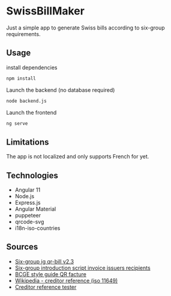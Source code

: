 # SwissBillMaker

Just a simple app to generate Swiss bills according to six-group requirements. 

## Usage
install dependencies
```bash
npm install
```

Launch the backend (no database required)
```bash
node backend.js
```

Launch the frontend
```bash
ng serve
```

## Limitations
The app is not localized and only supports French for yet. 

## Technologies
- Angular 11
- Node.js
- Express.js
- Angular Material
- puppeteer
- qrcode-svg
- i18n-iso-countries

## Sources
- [Six-group ig qr-bill v2.3](https://www.six-group.com/dam/download/banking-services/standardization/qr-bill/ig-qr-bill-v2.3-fr.pdf)
- [Six-group introduction script invoice issuers recipients](https://www.six-group.com/dam/download/banking-services/standardization/qr-bill/introduction-script-invoice-issuers-recipients-fr.pdf)
- [BCGE style guide QR facture](https://www.bcge.ch/documents/509424/679187/BCGE_style_guide_QR_facture_en.pdf)
- [Wikipedia - creditor reference (iso 11649)](https://en.wikipedia.org/wiki/Creditor_Reference)
- [Creditor reference tester](https://kahur.ee/rfcalculator/)
